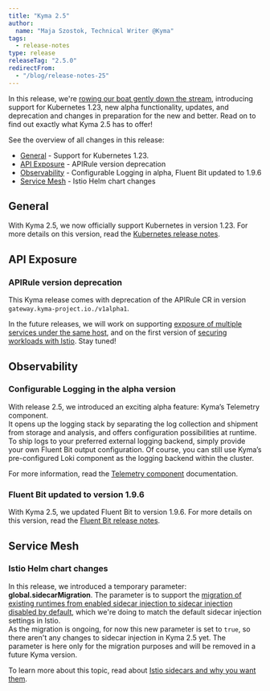 ```yaml
---
title: "Kyma 2.5"
author:
  name: "Maja Szostok, Technical Writer @Kyma"
tags:
  - release-notes 
type: release 
releaseTag: "2.5.0"
redirectFrom:
  - "/blog/release-notes-25"
---
```


In this release, we're [rowing our boat gently down the stream](https://www.youtube.com/watch?v=2d_GLxa4_bg), introducing support for Kubernetes 1.23, new alpha functionality, updates, and deprecation and changes in preparation for the new and better. Read on to find out exactly what Kyma 2.5 has to offer!

<!-- overview -->

See the overview of all changes in this release:

- [General](#general) - Support for Kubernetes 1.23.
- [API Exposure](#api-exposure) - APIRule version deprecation
- [Observability](#observability) - Configurable Logging in alpha, Fluent Bit updated to 1.9.6
- [Service Mesh](#service-mesh) - Istio Helm chart changes

## General

With Kyma 2.5, we now officially support Kubernetes in version 1.23. For more details on this version, read the [Kubernetes release notes](https://kubernetes.io/blog/2021/12/07/kubernetes-1-23-release-announcement/).

## API Exposure

### APIRule version deprecation

This Kyma release comes with deprecation of the APIRule CR in version `gateway.kyma-project.io./v1alpha1`. 

In the future releases, we will work on supporting [exposure of multiple services under the same host](https://github.com/kyma-project/kyma/issues/9936), and on the first version of [securing workloads with Istio](https://github.com/kyma-project/kyma/issues/12669). Stay tuned!

## Observability

### Configurable Logging in the alpha version

With release 2.5, we introduced an exciting alpha feature: Kyma’s Telemetry component.  
It opens up the logging stack by separating the log collection and shipment from storage and analysis, and offers configuration possibilities at runtime. 
To ship logs to your preferred external logging backend, simply provide your own Fluent Bit output configuration.
Of course, you can still use Kyma’s pre-configured Loki component as the logging backend within the cluster.

For more information, read the [Telemetry component](https://kyma-project.io/docs/kyma/2.5/01-overview/main-areas/observability/obsv-04-telemetry-in-kyma/) documentation.

### Fluent Bit updated to version 1.9.6

With Kyma 2.5, we updated Fluent Bit to version 1.9.6. For more details on this version, read the [Fluent Bit release notes](https://fluentbit.io/announcements/v1.9.6/).

## Service Mesh

### Istio Helm chart changes

In this release, we introduced a temporary parameter: **global.sidecarMigration**.
The parameter is to support the [migration of existing runtimes from enabled sidecar injection to sidecar injection disabled by default](https://github.com/kyma-project/kyma/issues/11637), which we're doing to match the default sidecar injection settings in Istio.  
As the migration is ongoing, for now this new parameter is set to `true`, so there aren't any changes to sidecar injection in Kyma 2.5 yet.
The parameter is here only for the migration purposes and will be removed in a future Kyma version.  

To learn more about this topic, read about [Istio sidecars and why you want them](https://kyma-project.io/docs/kyma/2.5/01-overview/main-areas/service-mesh/smsh-03-istio-sidecars-in-kyma/).